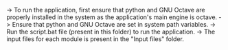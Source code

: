 -> To run the application, first ensure that python and GNU Octave are properly installed in the system as the application's main engine is octave.
-> Ensure that python and GNU Octave are set in system path variables.
-> Run the script.bat file (present in this folder) to run the application.
-> The input files for each module is present in the "Input files" folder.